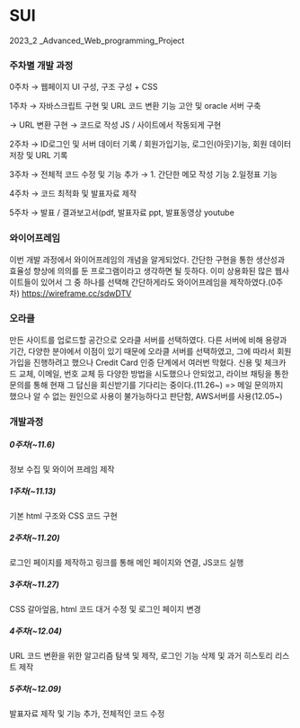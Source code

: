 # SUI
2023_2 _Advanced_Web_programming_Project

### 주차별 개발 과정

0주차 → 웹페이지 UI 구성, 구조 구성 + CSS

1주차 → 자바스크립트 구현 및 URL 코드 변환 기능 고안 및 oracle 서버 구축

→ URL 변환 구현 → 코드로 작성 JS / 사이트에서 작동되게 구현

2주차 → ID로그인 및 서버 데이터 기록 / 회원가입기능, 로그인(아웃)기능, 회원 데이터 저장 및 URL 기록 

3주차 → 전체적 코드 수정 및 기능 추가 → 1. 간단한 메모 작성 기능 2.일정표 기능 

4주차 → 코드 최적화 및 발표자료 제작

5주차 → 발표 / 결과보고서(pdf, 발표자료 ppt, 발표동영상 youtube

### 와이어프레임

이번 개발 과정에서 와이어프레임의 개념을 알게되었다. 간단한 구현을 통한 생산성과 효율성 향상에 의의를 둔 프로그램이라고 생각하면 될 듯하다. 
이미 상용화된 많은 웹사이트들이 있어서 그 중 하나를 선택해 간단하게라도 와이어프레임을 제작하였다.(0주차)
https://wireframe.cc/sdwDTV

### 오라클

만든 사이트를 업로드할 공간으로 오라클 서버를 선택하였다. 다른 서버에 비해 용량과 기간, 다양한 분야에서 이점이 있기 때문에 오라클 서버를 선택하였고, 그에 따라서 회원가입을 진행하려고 했으나 Credit Card 인증 단계에서 여러번 막혔다. 신용 및 체크카드 교체, 이메일, 번호 교체 등 다양한 방법을 시도했으나 안되었고, 라이브 채팅을 통한 문의를 통해 현재 그 답신을 회신받기를 기다리는 중이다.(11.26~)
=> 메일 문의까지 했으나 알 수 없는 원인으로 사용이 불가능하다고 판단함, AWS서버를 사용(12.05~)

### 개발과정

##### 0주차(~11.6)
정보 수집 및 와이어 프레임 제작

##### 1주차(~11.13)
기본 html 구조와 CSS 코드 구현

##### 2주차(~11.20)
로그인 페이지를 제작하고 링크를 통해 메인 페이지와 연결, JS코드 실행

##### 3주차(~11.27)
CSS 갈아엎음, html 코드 대거 수정 및 로그인 페이지 변경

##### 4주차(~12.04)
URL 코드 변환을 위한 알고리즘 탐색 및 제작, 로그인 기능 삭제 및 과거 히스토리 리스트 제작

##### 5주차(~12.09)
발표자료 제작 및 기능 추가, 전체적인 코드 수정

